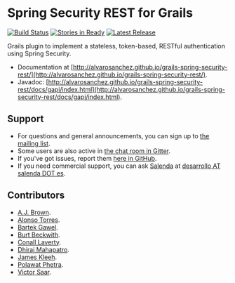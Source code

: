 Spring Security REST for Grails
===========================
[![Build Status](https://travis-ci.org/alvarosanchez/grails-spring-security-rest.png?branch=master)](https://travis-ci.org/alvarosanchez/grails-spring-security-rest)
[![Stories in Ready](https://badge.waffle.io/alvarosanchez/grails-spring-security-rest.png?label=ready)](https://waffle.io/alvarosanchez/grails-spring-security-rest)
[![Latest Release](http://img.shields.io/github/release/alvarosanchez/grails-spring-security-rest.svg)](https://github.com/alvarosanchez/grails-spring-security-rest/releases)

Grails plugin to implement a stateless, token-based, RESTful authentication using Spring Security.

* Documentation at [http://alvarosanchez.github.io/grails-spring-security-rest/](http://alvarosanchez.github.io/grails-spring-security-rest/).
* Javadoc: [http://alvarosanchez.github.io/grails-spring-security-rest/docs/gapi/index.html](http://alvarosanchez.github.io/grails-spring-security-rest/docs/gapi/index.html).

Support
-------
* For questions and general announcements, you can sign up to [the mailing list](https://groups.google.com/d/forum/spring-security-rest).
* Some users are also active in [the chat room in Gitter](https://gitter.im/alvarosanchez/grails-spring-security-rest).
* If you've got issues, report them [here in GitHub](https://github.com/alvarosanchez/grails-spring-security-rest/issues).
* If you need commercial support, you can ask [Salenda](http://www.salenda.es) at [desarrollo AT salenda DOT es](mailto:desarrolloATsalendaDOTes).


Contributors
------------

* [A.J. Brown](https://github.com/ajbrown).
* [Alonso Torres](https://github.com/Alotor).
* [Bartek Gawel](https://github.com/bgawel).
* [Burt Beckwith](https://github.com/burtbeckwith).
* [Conall Laverty](https://github.com/conalllaverty).
* [Dhiraj Mahapatro](https://github.com/dmahapatro).
* [James Kleeh](https://github.com/Schlogen).
* [Polawat Phetra](https://github.com/pphetra).
* [Victor Saar](https://github.com/vsaar).
